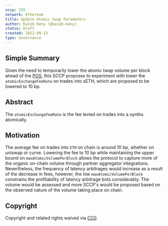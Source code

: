 ```yaml
---
sccp: 235
network: Ethereum
title: Update Atomic Swap Parameters
author: Kaleb Keny (@kaleb-keny)
status: Draft
created: 2022-09-13
type: Governance
---
```


## Simple Summary

<!--"If you can't explain it simply, you don't understand it well enough." Provide a simplified and layman-accessible explanation of the SCCP.-->

Given the need to temporarily lower the atomic twap volume per block ahead of the [POS](https://sips.synthetix.io/sccp/sccp-231/), this SCCP proposes to experiment with lower the `atomicExchangeFeeRate` on trades into sETH, which are proposed to be lowered to 10 bp.

## Abstract

<!--A short (~200 word) description of the variable change proposed.-->

The `atomicExchangeFeeRate` is the fee levied on trades into a synths atomically.

## Motivation

<!--The motivation is critical for SCCPs that want to update variables within Synthetix. It should clearly explain why the existing variable is not incentive aligned. SCCP submissions without sufficient motivation may be rejected outright.-->

The average fee on trades into `ETH` on chain is around 10 bp, whether on uniswap or curve. Lowering the fee to 10 bp while maintaining the upper bound on `maxAtomicVolumePerBlock` allows the protocol to capture more of the organic on-chain volume through partner aggregator integrations. Nevertheless, the frequency of latency arbitrages would increase as a result of the decrease in fees, however, the low `maxAtomicVolumePerBlock` constrains the profitability of latency arbitrage bots considerably.
The volume would be assessed and more SCCP's would be proposed based on the observed nature of the volume taking place on chain.

## Copyright

Copyright and related rights waived via [CC0](https://creativecommons.org/publicdomain/zero/1.0/).
